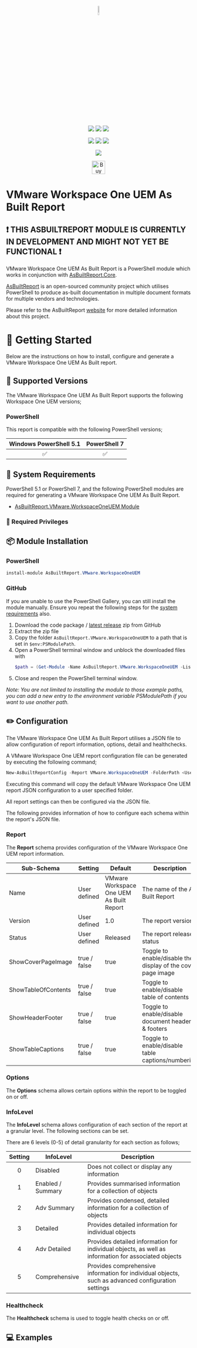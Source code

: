 <!-- ********** DO NOT EDIT THESE LINKS ********** -->
<p align="center">
    <a href="https://www.asbuiltreport.com/" alt="AsBuiltReport"></a>
            <img src='https://github.com/AsBuiltReport.png' width="8%" height="8%" /></a>
</p>
<p align="center">
    <a href="https://www.powershellgallery.com/packages/AsBuiltReport.VMware.WorkspaceOneUEM/" alt="PowerShell Gallery Version">
        <img src="https://img.shields.io/powershellgallery/v/AsBuiltReport.VMware.WorkspaceOneUEM.svg" /></a>
    <a href="https://www.powershellgallery.com/packages/AsBuiltReport.VMware.WorkspaceOneUEM/" alt="PS Gallery Downloads">
        <img src="https://img.shields.io/powershellgallery/dt/AsBuiltReport.VMware.WorkspaceOneUEM.svg" /></a>
    <a href="https://www.powershellgallery.com/packages/AsBuiltReport.VMware.WorkspaceOneUEM/" alt="PS Platform">
        <img src="https://img.shields.io/powershellgallery/p/AsBuiltReport.VMware.WorkspaceOneUEM.svg" /></a>
</p>
<p align="center">
    <a href="https://github.com/AsBuiltReport/AsBuiltReport.VMware.WorkspaceOneUEM/graphs/commit-activity" alt="GitHub Last Commit">
        <img src="https://img.shields.io/github/last-commit/AsBuiltReport/AsBuiltReport.VMware.WorkspaceOneUEM/master.svg" /></a>
    <a href="https://raw.githubusercontent.com/AsBuiltReport/AsBuiltReport.VMware.WorkspaceOneUEM/master/LICENSE" alt="GitHub License">
        <img src="https://img.shields.io/github/license/AsBuiltReport/AsBuiltReport.VMware.WorkspaceOneUEM.svg" /></a>
    <a href="https://github.com/AsBuiltReport/AsBuiltReport.VMware.WorkspaceOneUEM/graphs/contributors" alt="GitHub Contributors">
        <img src="https://img.shields.io/github/contributors/AsBuiltReport/AsBuiltReport.VMware.WorkspaceOneUEM.svg"/></a>
</p>
<p align="center">
    <a href="https://twitter.com/AsBuiltReport" alt="Twitter">
            <img src="https://img.shields.io/twitter/follow/AsBuiltReport.svg?style=social"/></a>
</p>

<p align="center">
    <a href='https://ko-fi.com/B0B7DDGZ7' target='_blank'><img height='36' style='border:0px;height:36px;' src='https://cdn.ko-fi.com/cdn/kofi1.png?v=3' border='0' alt='Buy Me a Coffee at ko-fi.com' /></a>
</p>
<!-- ********** DO NOT EDIT THESE LINKS ********** -->

# VMware Workspace One UEM As Built Report

<!-- ********** REMOVE THIS MESSAGE WHEN THE MODULE IS FUNCTIONAL ********** -->
## :exclamation: THIS ASBUILTREPORT MODULE IS CURRENTLY IN DEVELOPMENT AND MIGHT NOT YET BE FUNCTIONAL ❗

VMware Workspace One UEM As Built Report is a PowerShell module which works in conjunction with [AsBuiltReport.Core](https://github.com/AsBuiltReport/AsBuiltReport.Core).

[AsBuiltReport](https://github.com/AsBuiltReport/AsBuiltReport) is an open-sourced community project which utilises PowerShell to produce as-built documentation in multiple document formats for multiple vendors and technologies.

Please refer to the AsBuiltReport [website](https://www.asbuiltreport.com) for more detailed information about this project.

# :beginner: Getting Started
Below are the instructions on how to install, configure and generate a VMware Workspace One UEM As Built report.

## :floppy_disk: Supported Versions
<!-- ********** Update supported Workspace One UEM versions ********** -->
The VMware Workspace One UEM As Built Report supports the following Workspace One UEM versions;

### PowerShell
This report is compatible with the following PowerShell versions;

<!-- ********** Update supported PowerShell versions ********** -->
| Windows PowerShell 5.1 |     PowerShell 7    |
|:----------------------:|:--------------------:|
|   :white_check_mark:   | :white_check_mark: |
## :wrench: System Requirements
<!-- ********** Update system requirements ********** -->
PowerShell 5.1 or PowerShell 7, and the following PowerShell modules are required for generating a VMware Workspace One UEM As Built Report.

- [AsBuiltReport.VMware.WorkspaceOneUEM Module](https://www.powershellgallery.com/packages/AsBuiltReport.VMware.WorkspaceOneUEM/)

### :closed_lock_with_key: Required Privileges
<!-- ********** Define required privileges ********** -->
<!-- ********** Try to follow best practices to define least privileges ********** -->

## :package: Module Installation

### PowerShell
<!-- ********** Add installation for any additional PowerShell module(s) ********** -->
```powershell
install-module AsBuiltReport.VMware.WorkspaceOneUEM
```

### GitHub
If you are unable to use the PowerShell Gallery, you can still install the module manually. Ensure you repeat the following steps for the [system requirements](https://github.com/AsBuiltReport/AsBuiltReport.VMware.WorkspaceOneUEM#wrench-system-requirements) also.

1. Download the code package / [latest release](https://github.com/AsBuiltReport/AsBuiltReport.VMware.WorkspaceOneUEM/releases/latest) zip from GitHub
2. Extract the zip file
3. Copy the folder `AsBuiltReport.VMware.WorkspaceOneUEM` to a path that is set in `$env:PSModulePath`.
4. Open a PowerShell terminal window and unblock the downloaded files with
    ```powershell
    $path = (Get-Module -Name AsBuiltReport.VMware.WorkspaceOneUEM -ListAvailable).ModuleBase; Unblock-File -Path $path\*.psd1; Unblock-File -Path $path\Src\Public\*.ps1; Unblock-File -Path $path\Src\Private\*.ps1
    ```
5. Close and reopen the PowerShell terminal window.

_Note: You are not limited to installing the module to those example paths, you can add a new entry to the environment variable PSModulePath if you want to use another path._

## :pencil2: Configuration

The VMware Workspace One UEM As Built Report utilises a JSON file to allow configuration of report information, options, detail and healthchecks.

A VMware Workspace One UEM report configuration file can be generated by executing the following command;
```powershell
New-AsBuiltReportConfig -Report VMware.WorkspaceOneUEM -FolderPath <User specified folder> -Filename <Optional>
```

Executing this command will copy the default VMware Workspace One UEM report JSON configuration to a user specified folder.

All report settings can then be configured via the JSON file.

The following provides information of how to configure each schema within the report's JSON file.

<!-- ********** DO NOT CHANGE THE REPORT SCHEMA SETTINGS ********** -->
### Report
The **Report** schema provides configuration of the VMware Workspace One UEM report information.

| Sub-Schema          | Setting      | Default                        | Description                                                  |
|---------------------|--------------|--------------------------------|--------------------------------------------------------------|
| Name                | User defined | VMware Workspace One UEM As Built Report | The name of the As Built Report                              |
| Version             | User defined | 1.0                            | The report version                                           |
| Status              | User defined | Released                       | The report release status                                    |
| ShowCoverPageImage  | true / false | true                           | Toggle to enable/disable the display of the cover page image |
| ShowTableOfContents | true / false | true                           | Toggle to enable/disable table of contents                   |
| ShowHeaderFooter    | true / false | true                           | Toggle to enable/disable document headers & footers          |
| ShowTableCaptions   | true / false | true                           | Toggle to enable/disable table captions/numbering            |

### Options
The **Options** schema allows certain options within the report to be toggled on or off.

<!-- ********** Add/Remove the number of InfoLevels as required ********** -->
### InfoLevel
The **InfoLevel** schema allows configuration of each section of the report at a granular level. The following sections can be set.

There are 6 levels (0-5) of detail granularity for each section as follows;

| Setting | InfoLevel         | Description                                                                                                                                |
|:-------:|-------------------|--------------------------------------------------------------------------------------------------------------------------------------------|
|    0    | Disabled          | Does not collect or display any information                                                                                                |
|    1    | Enabled / Summary | Provides summarised information for a collection of objects                                                                                |
|    2    | Adv Summary       | Provides condensed, detailed information for a collection of objects                                                                       |
|    3    | Detailed          | Provides detailed information for individual objects                                                                                       |
|    4    | Adv Detailed      | Provides detailed information for individual objects, as well as information for associated objects                                        |
|    5    | Comprehensive     | Provides comprehensive information for individual objects, such as advanced configuration settings                                         |

### Healthcheck
The **Healthcheck** schema is used to toggle health checks on or off.

## :computer: Examples
<!-- ********** Add some examples. Use other AsBuiltReport modules as a guide. ********** -->
